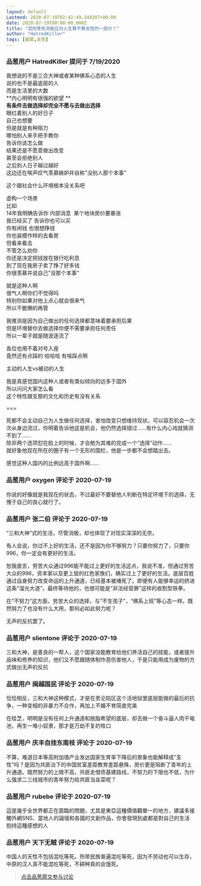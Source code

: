 ```yaml
---
layout: default
Lastmod: 2020-07-19T02:42:49.348207+00:00
date: 2020-07-19T00:00:00.000Z
title: "混吃等死消极应对人生算不算支性的一部分？"
author: "HatredKiller"
tags: [蛆窝,支性]
---
```



### 品葱用户 **HatredKiller** 提问于 7/19/2020
    
我想说的不是三合大神或者某种佛系心态的人生  
说的也不是最底层的人   
而是生活里的大数  
**内心明明有很强的欲望 **  
**有条件去做选择却完全不愿与去做出选择**  
眼红着别人的好日子   
自己也想要  
但是就是有种阻力  
哪怕别人来手把手教你  
告诉你该怎么做  
结果还是不愿意做出改变  
甚至会拒绝别人  
之后别人日子越过越好  
这边还在唉声叹气羡慕嫉妒并自称"没别人那个本事"  
  
这个跟社会什么环境根本没关系吧  
  
虚构一个场景  
比如  
14年我明确告诉你 内部消息  某个地块房价要暴涨  
我已经买了 告诉你也可以买  
你有闲钱 也很想挣钱   
你也装模作样的去看房  
但看来看去  
不管怎么劝你   
你还是决定把钱放在银行吃利息   
到了现在我房子卖了挣了好多钱  
你很羡慕并说自己”没那个本事“  
  
就是这种人啊  
很气人啊你们不觉得吗  
特别你如果对他上点心就会很来气  
所以干脆懒的再管   
  
我推测是因为自己做出的任何选择都意味着要承担后果  
但是环境替你去做选择你便不需要承担任何责任  
所以一辈子就是随波逐流了  
  
各位也用不着对号入座   
竟然还有点踩的 哈哈哈 有啥踩点啊  
  
主动的人生vs被动的人生  
  
我是真感觉国内这种人或者有类似倾向的远多于国外  
所以问问大家怎么看   
这个特性跟支那的文化和历史有没有关系  
  
  
\===  
  
死都不会主动自己为人生做任何选择，害怕改变只想维持现状，可以容忍机会一次次从身边流过，你明着告诉他这是机会，他仍然选择错过……有什么内心戏就猜测不到了……  
除非两个选项怼在脸上的时候，才会勉为其难的完成一个“选择”动作……  
就好象他现在所在的圈子有一个无形的围栏，他是一步都不会想踏出去。  
  
感觉这种人国内的比例远高于国外啊……
    
                

### 品葱用户 **oxygen** 评论于 2020-07-19
        
你说的好像就是我现在的状态，不过最好不要替他人判断在特定环境下的选择，无愧于自己的良心就行了。
        
                

### 品葱用户 **张二伯** 评论于 2020-07-19
        
“三和大神”式的生活，尽管消极，却也体现了对现实深深的无奈。  
  
有人会说，你过不上好的生活，还不是因为你不够努力？只要你努力了，只要你996，你一定会有更好的生活。  
  
恕我直言，劳苦大众通过996能不能过上更好的生活这点，我说不准，但通过劳苦大众的996，资本家以及更上层的红色家族们，确实过上了更好的生活。底层百姓通过自身努力改变命运的上升通道，已经基本被堵死了。即便有人能够幸运的挤进这条“溜光大道”，最终等待他的，也很可能是“非法经营罪”这样的收割型铁拳。  
  
在“不努力”这方面，劳苦大众的选择，与“不生孩子”，“佛系上班”等心态一样。既然努力了也没有什么大用，那何必如此努力呢？  
  
无声的反抗罢了。
        
                

### 品葱用户 **slientone** 评论于 2020-07-19
        
三和大神，是善良的一帮人，这个国家没能教育给他们养活自己的技能，或者提升品味和修养的知识，他们又不愿跟随体制作恶伤害他人，于是只能用成为废物的方式做出无声的反抗
        
                

### 品葱用户 **闽越国民** 评论于 2020-07-19
        
恰恰相反，三和大神这种模式，才是在贵沦陷区这个活地狱里底层能做的最后的抗争，一种变相的非暴力不合作，再加上不婚不育简直完美  
  
在桂芝，明明是没有任何上升通道和脱脂希望的底层，却去做一个奋斗逼人肉干电池，再生一堆小奴隶，那才是万劫不复的牲口
        
                

### 品葱用户 **庆丰自挂东南枝** 评论于 2020-07-19
        
不算，难道日本等高附加值产业发达国家生育率下降后的景象也能解释成“支性”吗？是因为共匪治下的中国贫富差距教育差距悬殊，房价更是阻断了青年的上升通道。既然努力的上限不高，共匪走借债基建路线，不努力的下限也不低，为什么强求二三线城市的青年努力给共匪当韭菜呢？
        
                

### 品葱用户 **rubebe** 评论于 2020-07-19
        
這是幾乎全世界都正在面臨的問題，尤其是東亞這種價值觀單一的地方，建議多接觸外網SNS、當地人的論壇和各國的文創作品，你會發現到處都是對自己的生活抱持這種感想的人
        
                

### 品葱用户 **天下无贼** 评论于 2020-07-19
        
中国人的天性不包括混吃等死。热带民族普遍混吃等死，因为不劳动也可以生存，中原的汉人真不能混吃等死，不耕种真的会饿死。
        
                





> [点击品葱原文参与讨论](https://pincong.rocks/question/28669)


